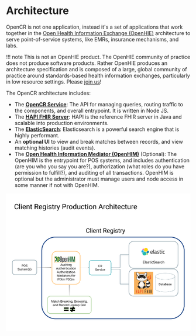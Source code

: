 # Architecture

OpenCR is not one application, instead it's a set of applications that work together in the [Open Health Information Exchange (OpenHIE)](http://ohie.org) architecture to serve point-of-service systems, like EMRs, insurance mechanisms, and labs.

!!! note
    This is not an OpenHIE product. The OpenHIE community of practice does not produce software products. Rather OpenHIE produces an architecture specification and is composed of a large, global community of practice around standards-based health information exchanges, particularly in low resource settings. Please [join us](https://ohie.org)!

The OpenCR architecture includes:

* The [**OpenCR Service**](https://github.com/intrahealth/client-registry): The API for managing queries, routing traffic to the components, and overall entrypoint. It is written in Node JS.
* The [**HAPI FHIR Server**](http://hapifhir.io): HAPI is the reference FHIR server in Java and scalable into production environments.
* The [**ElasticSearch**](http://elastic.co/products/elasticsearch): Elasticsearch is a powerful search engine that is highly performant.
* An **optional UI** to view and break matches between records, and view matching histories (audit events).
* The [**Open Health Information Mediator (OpenHIM)**](http://openhim.org) (Optional): The OpenHIM is the entrypoint for POS systems, and includes authentication (are you who you say you are?), authorization (what roles do you have permission to fulfill?), and auditing of all transactions. OpenHIM is optional but the administrator must manage users and node access in some manner if not with OpenHIM.

![Alt text](images/production_architecture.png "Production Architecture")

